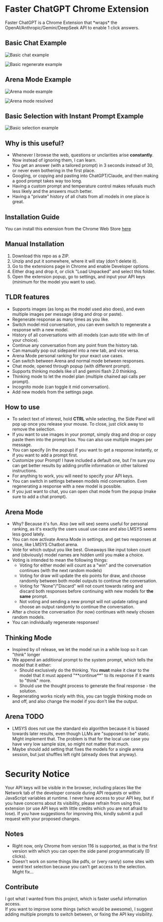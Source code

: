 # Faster ChatGPT Chrome Extension

Faster ChatGPT is a Chrome Extension that \*wraps\* the OpenAI/Anthropic/Gemini/DeepSeek API to enable 1 click answers.  

## Basic Chat Example
![Basic chat example](images/Start_Panel.PNG)  

![Basic regenerate example](images/regenerate.PNG)

## Arena Mode Example
![Arena mode example](images/strawberry_arena.PNG)

![Arena mode resolved](images/Arena_resolved.PNG)

## Basic Selection with Instant Prompt Example
![Basic selection example](images/InstantPrompt.PNG)

## Why is this useful?
- Whenever I browse the web, questions or unclarities arise **constantly**. Now instead of ignoring them, I can learn.
- You get an answer (with a tailored prompt) in 3 seconds instead of 30, or never even bothering in the first place.  
- Googling, or copying and pasting into ChatGPT/Claude, and then making a good prompt takes way too long. 
- Having a custom prompt and temperature control makes refusals much less likely and the answers much better.
- Having a "private" history of all chats from all models in one place is great.

## Installation Guide
You can install this extension from the Chrome Web Store [here](https://chromewebstore.google.com/detail/sidekick-llm/nlpcdeggdeeopcpeeopbjmmkeahojaod)

## Manual Installation
1. Download this repo as a ZIP.
2. Unzip and put it somewhere, where it will stay (don't delete it).
3. Go to the extensions page in Chrome and enable Developer options.
4. Either drag and drop it, or click "Load Unpacked" and select this folder.
5. Open the extension popup, go to settings, and input your API keys (minimum for the model you want to use).

## TLDR features
- Supports images (as long as the model used also does), and even multiple images per message (drag and drop or paste).
- Regenerate response as many times as you like.
- Switch model mid conversation, you can even switch to regenerate a response with a new model.
- History of all conversations with all models (can auto title with llm of your choice).
- Continue any conversation from any point from the history tab.
- Can manually pop out sidepanel into a new tab, and vice versa.
- Arena Mode personal ranking for your exact use cases.
- Can switch between Arena and normal mode between responses.
- Chat mode, opened through popup (with different prompt).
- Supports thinking models like o1 and gemini flash 2.0 thinking.
- Thinking mode to let the model plan (multiple chained api calls per prompt).
- Incognito mode (can toggle it mid conversation).
- Add new models from the settings page.


## How to use
- To select text of interest, hold **CTRL** while selecting, the Side Panel will pop up once you release your mouse. To close, just click away to remove the selection.
- If you want to use images in your prompt, simply drag and drop or copy paste them into the prompt box. You can also use multiple images per message.
- You can specify (in the popup) if you want to get a response instantly, or if you want to add a prompt first.
- Customize your Prompt! I have included a default one, but I'm sure you can get better results by adding profile information or other tailored instructions.
- For anything to work, you will need to specify your API keys.
- You can switch in settings between models mid conversation. Even regenerating a response with a new model is possible.
- If you just want to chat, you can open chat mode from the popup (make sure to add a chat prompt).

## Arena Mode
- Why? Because it's fun. Also (we will see) seems useful for personal ranking, as it's exactly the users usual use case and also LMSYS seems less good lately.
- You can now activate Arena Mode in settings, and get two responses at once, like LMSYS Chatbot arena.
- Vote for which output you like best. Giveaways like input token count and (obviously) model names are hidden until you make a choice.
- Voting is intended to mean the following things:
    - Voting for either model will count as a "win" and the conversation continues (with the next random models)
    - Voting for draw will update the elo points for draw, and choose randomly between both model outputs to continue the conversation.
    - Voting for "None"/"Discard" will not count towards rating and discard both responses before continuing with new models for **the same** prompt.
    - Not voting and sending a new prompt will not update rating and choose an output randomly to continue the conversation.
- After a choice the conversation (for now) continues with newly chosen random models.
- You can individually regenerate responses!

## Thinking Mode
- Inspired by o1 release, we let the model run in a while loop so it can "think" longer
- We append an additional prompt to the system prompt, which tells the model that it either:
    - Should exclusively do the thinking. You **must** make it clear to the model that it must append "\*\*continue\*\*" to its response if it wants to "think" more.
    - Should use the thought process to generate the final response - the solution.
- Regenerating works nicely with this, you can toggle thinking mode on and off, and also change the model if you don't like the output.

## Arena TODO
- LMSYS does not use the standard elo algorithm because it is biased towards later results, even though LLMs are "supposed to be" static. Might implement that. The problem is that for the local use case you have very low sample size, so might not matter that much.
- Maybe should add setting that fixes the models for a single arena session, but just shuffles left right (already does that anyway).

# Security Notice
Your API keys will be visible in the browser, including places like the Network tab of the developer console during API requests or within JavaScript variables at runtime. I never have access to your API key, but if you have concerns about its visibility, please refrain from using this extension (or use API keys with little credits which you are not afraid to lose). If you have suggestions for improving this, kindly submit a pull request with your proposed changes.

## Notes
- Right now, only Chrome from version 116 is supported, as that is the first version with which you can open the side panel programmatically (0 clicks).
- Doesn't work on some things like pdfs, or (very rarely) some sites with weird text selection because you can't get access to the selection. Might fix...

## Contribute
I got what I wanted from this project, which is faster useful information access.  
If you want to improve some things (which would be awesome), I suggest adding multiple prompts to switch between, or fixing the API key visibility.